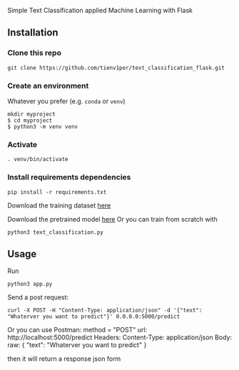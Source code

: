 Simple Text Classification applied Machine Learning with Flask</br>

## Installation
### Clone this repo
```console
git clone https://github.com/tienv1per/text_classification_flask.git
```
### Create an environment
Whatever you prefer (e.g. `conda` or `venv`)
```console
mkdir myproject
$ cd myproject
$ python3 -m venv venv
```

### Activate
```console
. venv/bin/activate
```

### Install requirements dependencies
 ```console
pip install -r requirements.txt
 ```
 
 Download the training dataset [here](https://www.kaggle.com/datasets/kazanova/sentiment140)
 
 Download the pretrained model [here](https://drive.google.com/drive/u/4/folders/1vmLJYoMUP4BQxnxjSw6lCt9yNgyEd238) 
 Or you can train from scratch with
 ```console
 python3 text_classification.py
 ```
 
## Usage
Run
```console
python3 app.py
```

Send a post request:
```console
curl -X POST -H "Content-Type: application/json" -d '{"text": "Whaterver you want to predict"}' 0.0.0.0:5000/predict
```

Or you can use Postman:
method = "POST"
url: http://localhost:5000/predict
Headers: Content-Type: application/json
Body: raw: {
    "text": "Whaterver you want to predict"
}

then it will return a response json form

